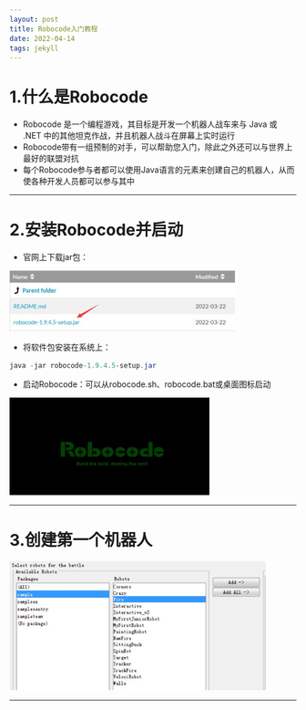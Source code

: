 ```yaml
---
layout: post
title: Robocode入门教程
date: 2022-04-14
tags: jekyll   
---
```




# 1.什么是Robocode

- Robocode 是一个编程游戏，其目标是开发一个机器人战车来与 Java 或 .NET 中的其他坦克作战，并且机器人战斗在屏幕上实时运行
- Robocode带有一组预制的对手，可以帮助您入门，除此之外还可以与世界上最好的联盟对抗
- 每个Robocode参与者都可以使用Java语言的元素来创建自己的机器人，从而使各种开发人员都可以参与其中

---

# 2.安装Robocode并启动

- 官网上下载jar包：

<img src="/images/robocode1.jpg" style="zoom:50%;" />

- 将软件包安装在系统上：

```java
java -jar robocode-1.9.4.5-setup.jar
```

- 启动Robocode：可以从robocode.sh、robocode.bat或桌面图标启动

<img src="/images/robocode2.jpg" style="zoom:50%;" />

---

# 3.创建第一个机器人

<img src="/images/robocode3.jpg" style="zoom: 67%;" />

---


